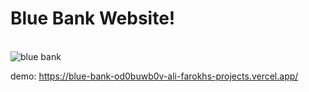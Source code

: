 <h1>
  Blue Bank Website!
</h1> 
<br />
<img src="https://vercel.com/d797b458-1a68-41af-a637-00567ee4414e" alt="blue bank" />


demo: https://blue-bank-od0buwb0v-ali-farokhs-projects.vercel.app/

